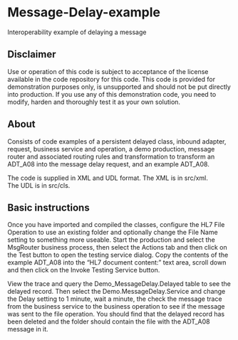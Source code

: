 # Message-Delay-example
 Interoperability example of delaying a message

## Disclaimer
Use or operation of this code is subject to acceptance of the license 
available in the code repository for this code. This code is provided for 
demonstration purposes only, is unsupported and should not be put directly 
into production. If you use any of this demonstration code, you need to modify, 
harden and thoroughly test it as your own solution.

## About   
Consists of code examples of a persistent delayed class, inbound adapter, 
request, business service and operation, a demo production, message router and 
associated routing rules and transformation to transform an ADT_A08 into the 
message delay request, and an example ADT_A08.

The code is supplied in XML and UDL format. 
The XML is in src/xml.    
The UDL is in src/cls.  

## Basic instructions 
Once you have imported and compiled the classes, 
configure the HL7 File Operation to use an existing folder 
and optionally change the File Name setting to something more useable. 
Start the production and select the MsgRouter business process, 
then select the Actions tab and then click on the Test button 
to open the testing service dialog. 
Copy the contents of the example ADT_A08 into the “HL7 document content:” 
text area, scroll down and then click on the Invoke Testing Service button.

View the trace and query the Demo_MessageDelay.Delayed table to see the delayed 
record. Then select the Demo.MessageDelay.Service and change the Delay setting 
to 1 minute, wait a minute, the check the message trace from the business 
service to the business operation to see if the message was sent to the file 
operation. You should find that the delayed record has been deleted and the 
folder should contain the file with the ADT_A08 message in it.      
 
